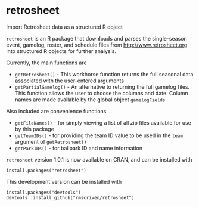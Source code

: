 # retrosheet
Import Retrosheet data as a structured R object

`retrosheet` is an R package that downloads and parses the single-season event, gamelog, roster, and schedule
files from http://www.retrosheet.org into structured R objects for further analysis.

Currently, the main functions are
 - `getRetrosheet()` - This workhorse function returns the full seasonal data associated with the user-entered 
 arguments
 - `getPartialGamelog()` - An alternative to returning the full gamelog files.  This function allows the user
 to choose the columns and date. Column names are made available by the global object `gamelogFields`
 
Also included are convenience functions 
 - `getFileNames()` - for simply viewing a list of all zip files available for use by this package
 - `getTeamIDs()` - for providing the team ID value to be used in the `team` argument of `getRetrosheet()`
 - `getParkIDs()` - for ballpark ID and name information

`retrosheet` version 1.0.1 is now available on CRAN, and can be installed with

	install.packages("retrosheet")
	
This development version can be installed with 

	install.packages("devtools")
	devtools::install_github("rmscriven/retrosheet")
